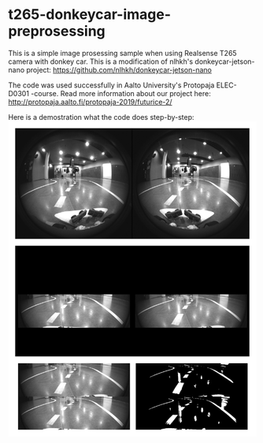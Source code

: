 # t265-donkeycar-image-preprosessing

This is a simple image prosessing sample when using Realsense T265 camera with donkey car. This is a modification of nlhkh's donkeycar-jetson-nano project: https://github.com/nlhkh/donkeycar-jetson-nano

The code was used successfully in Aalto University's Protopaja ELEC-D0301 -course. Read more information about our project here: http://protopaja.aalto.fi/protopaja-2019/futurice-2/

Here is a demostration what the code does step-by-step:
![sample](sample.png)